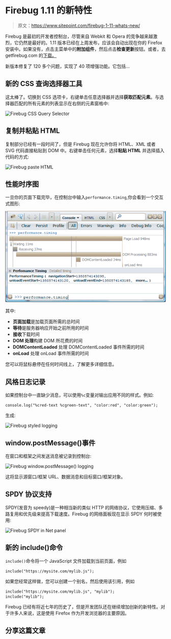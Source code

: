 # Firebug 1.11 的新特性

> 原文：<https://www.sitepoint.com/firebug-1-11-whats-new/>

Firebug 是最初的开发者控制台，尽管来自 Webkit 和 Opera 的竞争越来越激烈，它仍然是最好的。1.11 版本已经在上周发布，应该会自动出现在你的 Firefox 安装中。如果没有，点击主菜单中的**附加组件**，然后点击**检查更新**按钮。或者，去 getfirebug.com 的[下载。](https://getfirebug.com/)

新版本修复了 120 多个问题，实现了 40 项增强功能。它包括…

## 新的 CSS 查询选择器工具

这太棒了。切换到 CSS 选项卡，右键单击任意选择器并选择**获取匹配元素**。与选择器匹配的所有元素的列表显示在右侧的元素窗格中:

![Firebug CSS Query Selector](img/f1824e819f5eb28715f74e5773086d7f.png)

## 复制并粘贴 HTML

复制部分已经有一段时间了，但是 Firebug 现在允许你将 HTML、XML 或者 SVG 代码直接粘贴到 DOM 中。右键单击任何元素，选择**粘贴 HTML** 并选择插入代码的方式:

![Firebug paste HTML](img/6fd8c6e772c3ca92dafb1edffc4de123.png)

## 性能时序图

一旦你的页面下载完毕，在控制台中输入`performance.timing`,你会看到一个交互式图形:

![Firebug Performance Timing](img/9b727f670329564d75e2ef8abb82e38b.png)

其中:

*   **页面加载**是加载页面所需的总时间
*   **等待**是服务器响应开始之前所用的时间
*   **接收**下载时间
*   **DOM 处理**构建 DOM 所花费的时间
*   **DOMContentLoaded** 处理 DOMContentLoaded 事件所需的时间
*   **onLoad** 处理 onLoad 事件所需的时间

您可以将鼠标悬停在任何时间线上，了解更多详细信息。

## 风格日志记录

如果控制台中一直缺少消息，可以使用`%c`变量对输出应用不同的样式。例如:

```
console.log("%cred-text %cgreen-text", "color:red", "color:green");
```

生成:

![Firebug styled logging](img/c46034d7d6986ccc1fbddf3ea4b5053b.png)

## window.postMessage()事件

在窗口和框架之间发送消息被记录到控制台:

![Firebug window.postMessage() logging](img/2e975edc910642139a272068a40b5aeb.png)

这将显示源窗口/框架 URL、数据消息和目标窗口/框架对象。

## SPDY 协议支持

SPDY(发音为 speedy)是一种相当新的类似 HTTP 的网络协议，它使用压缩、多路复用和优先级来提高下载速度。Firebug 的网络面板现在显示 SPDY 何时被使用:

![Firebug SPDY in Net panel](img/2137f8343711c6e95d0b5b47b6a69074.png)

## 新的 include()命令

`include()`命令将一个 JavaScript 文件加载到当前页面，例如

```
include("https://mysite.com/mylib.js");
```

如果您经常这样做，您可以创建一个别名，然后使用该引用，例如

```
include("https://mysite.com/mylib.js", "mylib");
include("mylib");
```

Firebug 已经有将近七年的历史了，但是开发团队还在继续增加创新的新特性。对于许多人来说，这是使用 Firefox 作为开发浏览器的主要原因。

## 分享这篇文章